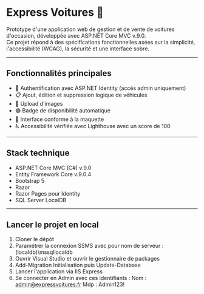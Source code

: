 # Express Voitures 🚗

Prototype d'une application web de gestion et de vente de voitures d'occasion, développée avec ASP.NET Core MVC v.9.0.  
Ce projet répond à des spécifications fonctionnelles axées sur la simplicité, l'accessibilité (WCAG), la sécurité et une interface sobre.

---

## Fonctionnalités principales

- 🔐 Authentification avec ASP.NET Identity (accès admin uniquement)
- 📋 Ajout, édition et suppression logique de véhicules
- 📸 Upload d'images
- 🟢 Badge de disponibilité automatique
- 🧼 Interface conforme à la maquette
- ♿ Accessibilité vérifiée avec Lighthouse avec un score de 100

---

## Stack technique

- ASP.NET Core MVC (C#) v.9.0
- Entity Framework Core v.9.0.4
- Bootstrap 5
- Razor
- Razor Pages pour Identity
- SQL Server LocalDB

---

## Lancer le projet en local

1. Cloner le dépôt
2. Paramétrer la connexion SSMS avec pour nom de serveur : (localdb)\mssqllocaldb
3. Ouvrir Visual Studio et ouvrir le gestionnaire de packages
4. Add-Migration Initialisation puis Update-Database
5. Lancer l'application via IIS Express
6. Se connecter en Admin avec ces identifiants :
   Nom : admin@expressvoitures.fr
   Mdp : Admin123!

